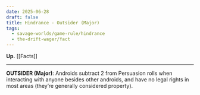 ```yaml
---
date: 2025-06-28
draft: false
title: Hindrance - Outsider (Major)
tags:
  - savage-worlds/game-rule/hindrance
  - the-drift-wager/fact
---
```

**Up.** [[Facts]]

---
**OUTSIDER (Major)**: Androids subtract 2 from Persuasion rolls when interacting with anyone besides other androids, and have no legal rights in most areas (they’re generally considered property).